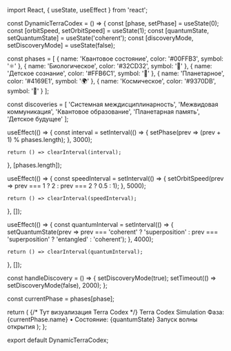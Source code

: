 import React, { useState, useEffect } from 'react';

const DynamicTerraCodex = () => { const [phase, setPhase] = useState(0); const [orbitSpeed, setOrbitSpeed] = useState(1); const [quantumState, setQuantumState] = useState('coherent'); const [discoveryMode, setDiscoveryMode] = useState(false);

const phases = [ { name: 'Квантовое состояние', color: '#00FFB3', symbol: '⚛️' }, { name: 'Биологическое', color: '#32CD32', symbol: '🧬' }, { name: 'Детское сознание', color: '#FFB6C1', symbol: '👶' }, { name: 'Планетарное', color: '#4169E1', symbol: '🌍' }, { name: 'Космическое', color: '#9370DB', symbol: '🌌' } ];

const discoveries = [ 'Системная междисциплинарность', 'Межвидовая коммуникация', 'Квантовое образование', 'Планетарная память', 'Детское будущее' ];

useEffect(() => { const interval = setInterval(() => { setPhase(prev => (prev + 1) % phases.length); }, 3000);

```
return () => clearInterval(interval);
```

}, [phases.length]);

useEffect(() => { const speedInterval = setInterval(() => { setOrbitSpeed(prev => prev === 1 ? 2 : prev === 2 ? 0.5 : 1); }, 5000);

```
return () => clearInterval(speedInterval);
```

}, []);

useEffect(() => { const quantumInterval = setInterval(() => { setQuantumState(prev => prev === 'coherent' ? 'superposition' : prev === 'superposition' ? 'entangled' : 'coherent'); }, 4000);

```
return () => clearInterval(quantumInterval);
```

}, []);

const handleDiscovery = () => { setDiscoveryMode(true); setTimeout(() => setDiscoveryMode(false), 2000); };

const currentPhase = phases[phase];

return (  {/\* Тут визуализация Terra Codex \*/}  Terra Codex Simulation Фаза: {currentPhase.name} • Состояние: {quantumState} Запуск волны открытия   ); };

export default DynamicTerraCodex;

